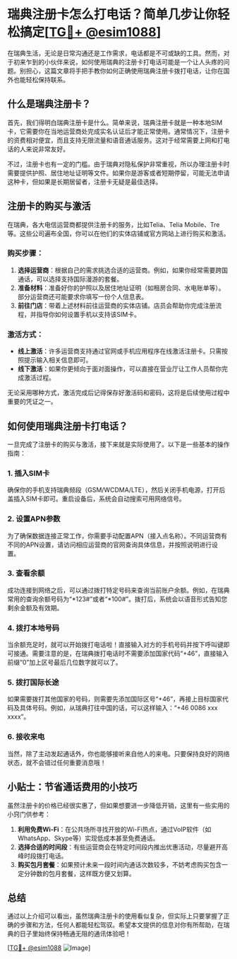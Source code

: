 # 瑞典注册卡怎么打电话？简单几步让你轻松搞定[[TG💪+ @esim1088](https://t.me/s/esim1088)]

在瑞典生活，无论是日常沟通还是工作需求，电话都是不可或缺的工具。然而，对于初来乍到的小伙伴来说，如何使用瑞典的注册卡打电话可能是一个让人头疼的问题。别担心，这篇文章将手把手教你如何正确使用瑞典注册卡拨打电话，让你在国外也能轻松保持联系。

## 什么是瑞典注册卡？

首先，我们得明白瑞典注册卡是什么。简单来说，瑞典注册卡就是一种本地SIM卡，它需要你在当地运营商处完成实名认证后才能正常使用。通常情况下，注册卡的资费相对便宜，而且支持无限流量和语音通话服务。这对于经常需要上网和打电话的人来说非常友好。

不过，注册卡也有一定的门槛。由于瑞典对隐私保护非常重视，所以办理注册卡时需要提供护照、居住地址证明等文件。如果你是游客或者短期停留，可能无法申请这种卡，但如果是长期居留者，注册卡无疑是最佳选择。

## 注册卡的购买与激活

在瑞典，各大电信运营商都提供注册卡的服务，比如Telia、Telia Mobile、Tre等。这些公司遍布全国，你可以在他们的实体店铺或官方网站上进行购买和激活。

### 购买步骤：

1. **选择运营商**：根据自己的需求挑选合适的运营商。例如，如果你经常需要跨国通话，可以选择支持国际漫游的套餐。
2. **准备材料**：准备好你的护照以及居住地址证明（如租房合同、水电账单等）。部分运营商还可能要求你填写一份个人信息表。
3. **前往门店**：带着上述材料前往运营商的实体店铺。店员会帮助你完成注册流程，并指导你如何设置手机以支持该SIM卡。

### 激活方式：

- **线上激活**：许多运营商支持通过官网或手机应用程序在线激活注册卡。只需按照提示输入相关信息即可。
- **线下激活**：如果你更倾向于面对面操作，可以直接在营业厅让工作人员帮你完成激活过程。

无论采用哪种方式，激活完成后记得保存好激活码和密码，这将是后续使用过程中重要的凭证之一。

## 如何使用瑞典注册卡打电话？

一旦完成了注册卡的购买与激活，接下来就是实际使用了。以下是一些基本的操作指南：

### 1. 插入SIM卡

确保你的手机支持瑞典频段（GSM/WCDMA/LTE），然后关闭手机电源，打开后盖插入SIM卡即可。重启设备后，系统会自动搜索可用网络信号。

### 2. 设置APN参数

为了确保数据连接正常工作，你需要手动配置APN（接入点名称）。不同运营商有不同的APN设置，请访问相应运营商的官网查询具体信息，并按照说明进行设置。

### 3. 查看余额

成功连接到网络之后，可以通过拨打特定号码来查询当前账户余额。例如，在瑞典常用的查询余额号码为“*123#”或者“*100#”。拨打后，系统会以语音形式告知您剩余金额及有效期。

### 4. 拨打本地号码

当余额充足时，就可以开始拨打电话啦！直接输入对方的手机号码并按下呼叫键即可接通。需要注意的是，在瑞典拨打电话时不需要添加国家代码“+46”，直接输入前缀“0”加上区号最后几位数字就可以了。

### 5. 拨打国际长途

如果需要拨打其他国家的号码，则需要先添加国际区号“+46”，再接上目标国家代码及具体号码。例如，从瑞典打往中国的话，可以这样输入：“+46 0086 xxx xxxx”。

### 6. 接收来电

当然，除了主动发起通话外，你也能够接听来自他人的来电。只要保持良好的网络状态，就不会错过任何重要消息哦！

## 小贴士：节省通话费用的小技巧

虽然注册卡的价格已经很实惠了，但如果想要进一步降低开销，这里有一些实用的小窍门供参考：

1. **利用免费Wi-Fi**：在公共场所寻找开放的Wi-Fi热点，通过VoIP软件（如WhatsApp、Skype等）实现低成本甚至免费通话。
2. **选择合适的时间段**：有些运营商会在特定时间段内推出优惠活动，尽量避开高峰时段拨打电话。
3. **购买包月套餐**：如果预计未来一段时间内通话次数较多，不妨考虑购买包含一定分钟数的包月套餐，这样既方便又划算。

## 总结

通过以上介绍可以看出，虽然瑞典注册卡的使用看似复杂，但实际上只要掌握了正确的步骤和方法，任何人都能轻松驾驭。希望本文提供的信息对你有所帮助，在瑞典的日子里始终保持畅通无阻的通讯体验吧！

[[TG💪+ @esim1088](https://t.me/s/esim1088) ![Image](https://i.postimg.cc/4NQfJmqS/Snipaste-2025-05-13-00-14-12.png)]